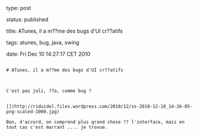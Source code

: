 type: post
status: published
title: ATunes, il a m??me des bugs d'UI cr??atifs
tags: atunes, bug, java, swing
date: Fri Dec 10 14:27:17 CET 2010
~~~~~~
# ATunes, il a m??me des bugs d'UI cr??atifs

C'est pas joli, ??a, comme bug ?  


[](http://riduidel.files.wordpress.com/2010/12/ss-2010-12-10_14-26-05-png-scaled-1000.jpg)

Bon, d'accord, on comprend plus grand chose ?? l'interface, mais en tout cas c'est marrant .... je trovue.